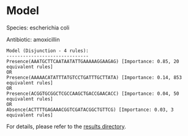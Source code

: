 
# Model

Species: escherichia coli

Antibiotic: amoxicillin

```
Model (Disjunction - 4 rules):
------------------------------
Presence(AAATGCTTCAATAATATTGAAAAAGGAAGAG) [Importance: 0.85, 20 equivalent rules]
OR
Presence(AAAAACATATTTATGTCCTGATTTGCTTATA) [Importance: 0.14, 853 equivalent rules]
OR
Presence(ACGGTGCGGCTCGCCAAGCTGACCGAACACC) [Importance: 0.04, 50 equivalent rules]
OR
Absence(ACTTTTGAGAAACGGTCGATACGGCTGTTCG) [Importance: 0.03, 3 equivalent rules]

```

For details, please refer to the [results directory](../../../../../results/scm_b/escherichia+coli/amoxicillin/repeat_9/).

